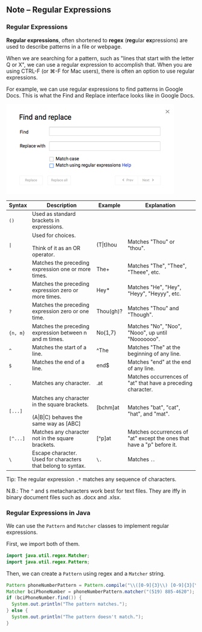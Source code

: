 ## Note – Regular Expressions

### Regular Expressions

**Regular expressions**, often shortened to **regex** (**reg**ular **ex**pressions) are used to describe patterns in a file or webpage.

When we are searching for a pattern, such as "lines that start with the letter Q or X", we can use a regular expression to accomplish that. When you are using CTRL-F (or ⌘-F for Mac users), there is often an option to use regular expressions.

For example, we can use regular expressions to find patterns in Google Docs. This is what the Find and Replace interface looks like in Google Docs.

![](../Images/Find_And_Replace.png)

| Syntax   | Description                                                  | Example           | Explanation                                                  |
| -------- | ------------------------------------------------------------ | ----------------- | ------------------------------------------------------------ |
| `()`     | Used as standard brackets in expressions.                    |                   |                                                              |
| `\|`     | Used for choices.<br></br>Think of it as an OR operator.     | (T\|t)hou         | Matches "Thou" or "thou".                                    |
| `+`      | Matches the preceding expression one or more times.          | The+              | Matches "The", "Thee", "Theee", etc.                         |
| `*`      | Matches the preceding expression zero or more times.         | Hey*              | Matches "He", "Hey", "Heyy", "Heyyy", etc.                   |
| `?`      | Matches the preceding expression zero or one time.           | Thou(gh)?         | Matches "Thou" and "Though".                                 |
| `{n, m}` | Matches the preceding expression between n and m times.      | No{1,7}           | Matches "No", "Noo", "Nooo", up until "Nooooooo".            |
| `^`      | Matches the start of a line.                                 | ^The              | Matches "The" at the beginning of any line.                  |
| `$`      | Matches the end of a line.                                   | end$              | Matches "end" at the end of any line.                        |
| `.`      | Matches any character.                                       | .at               | Matches occurrences of "at" that have a preceding character. |
| `[...]`  | Matches any character in the square brackets.<br></br>(A\|B\|C) behaves the same way as [ABC] | [bchm]at<br></br> | Matches "bat", "cat", "hat", and "mat".                      |
| `[^...]` | Matches any character not in the square brackets.            | [^p]at            | Matches occurrences of "at" except the ones that have a "p" before it. |
| `\`      | Escape character. Used for characters that belong to syntax. | `\.`              | Matches `.`.                                                 |

Tip: The regular expression `.*` matches any sequence of characters.

N.B.: The `^` and `$` metacharacters work best for text files. They are iffy in binary document files such as .docx and .xlsx.

### Regular Expressions in Java

We can use the `Pattern` and `Matcher` classes to implement regular expressions.

First, we import both of them.

```java
import java.util.regex.Matcher;
import java.util.regex.Pattern;
```

Then, we can create a `Pattern` using regex and a `Matcher` string.

```java
Pattern phoneNumberPattern = Pattern.compile("\\([0-9]{3}\\) [0-9]{3}[\\-][0-9]{4}");
Matcher bciPhoneNumber = phoneNumberPattern.matcher("(519) 885-4620");
if (bciPhoneNumber.find()) {
  System.out.println("The pattern matches.");
} else {
  System.out.println("The pattern doesn't match.");
}
```
